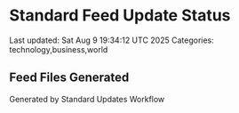 # Standard Feed Update Status
Last updated: Sat Aug  9 19:34:12 UTC 2025
Categories: technology,business,world

## Feed Files Generated

Generated by Standard Updates Workflow

